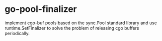 # go-pool-finalizer
implement cgo-buf pools based on the sync.Pool standard library and use runtime.SetFinalizer to solve the problem of releasing cgo buffers periodically.
